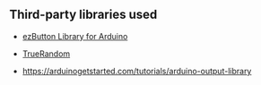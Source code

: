 
## Third-party libraries used

- [ezButton Library for Arduino](https://github.com/ArduinoGetStarted/button)
- [TrueRandom](https://github.com/sirleech/TrueRandom)

- https://arduinogetstarted.com/tutorials/arduino-output-library
